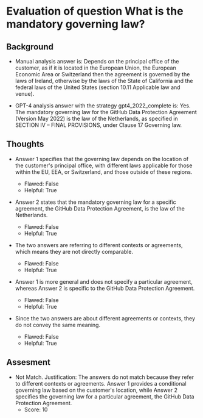 # Evaluation of question What is the mandatory governing law?
## Background
- Manual analysis answer is: Depends on the principal office of the customer, as if it is located in the European Union, the European Economic Area or Switzerland then the agreement is governed by the laws of Ireland, otherwise by the laws of the State of California and the federal laws of the United States (section 10.11 Applicable law and venue).

- GPT-4 analysis answer with the strategy gpt4_2022_complete is: Yes. The mandatory governing law for the GitHub Data Protection Agreement (Version May 2022) is the law of the Netherlands, as specified in SECTION IV – FINAL PROVISIONS, under Clause 17 Governing law.
## Thoughts
- Answer 1 specifies that the governing law depends on the location of the customer's principal office, with different laws applicable for those within the EU, EEA, or Switzerland, and those outside of these regions.
  - Flawed: False
  - Helpful: True

- Answer 2 states that the mandatory governing law for a specific agreement, the GitHub Data Protection Agreement, is the law of the Netherlands.
  - Flawed: False
  - Helpful: True

- The two answers are referring to different contexts or agreements, which means they are not directly comparable.
  - Flawed: False
  - Helpful: True

- Answer 1 is more general and does not specify a particular agreement, whereas Answer 2 is specific to the GitHub Data Protection Agreement.
  - Flawed: False
  - Helpful: True

- Since the two answers are about different agreements or contexts, they do not convey the same meaning.
  - Flawed: False
  - Helpful: True

## Assesment
- Not Match. Justification: The answers do not match because they refer to different contexts or agreements. Answer 1 provides a conditional governing law based on the customer's location, while Answer 2 specifies the governing law for a particular agreement, the GitHub Data Protection Agreement.
  - Score: 10

